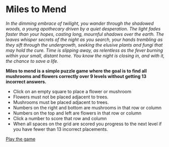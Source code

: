 # Miles to Mend
*In the dimming embrace of twilight, you wander through the shadowed woods, a young apothecary driven by a quiet desperation. The light fades faster than your hopes, casting long, mournful shadows over the earth. The leaves whisper secrets of the night as you search, your hands trembling as they sift through the undergrowth, seeking the elusive plants and fungi that may hold the cure. Time is slipping away, as relentless as the fever burning within your small, distant home. You know the night is closing in, and with it, the chance to save a life.*

**Miles to mend is a simple puzzle game where the goal is to find all mushrooms and flowers correctly over 9 levels without getting 13 incorrect answers.**
- Click on an empty square to place a flower or mushroom
- Flowers must not be placed adjacent to trees.
- Mushrooms must be placed adjacent to trees.
- Numbers on the right and bottom are mushrooms in that row or column
- Numbers on the top and left are flowers in that row or column
- Click a number to score that row and column
- When all spaces on the grid are scored you progress to the next level if you have fewer than 13 incorrect placements.


[Play the game](https://vivianeasley.github.io/miles-to-mend)
